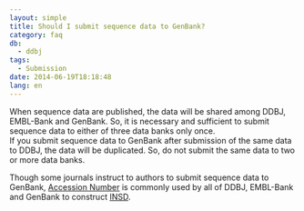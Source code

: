 ```yaml
---
layout: simple
title: Should I submit sequence data to GenBank?
category: faq
db:
  - ddbj
tags: 
  - Submission
date: 2014-06-19T18:18:48
lang: en
---
```




<p>When sequence data are published, the data will be shared among DDBJ, EMBL-Bank and GenBank. So, it is necessary and sufficient to submit sequence data to either of three data banks only once. <br>If you submit sequence data to GenBank after submission of the same data to DDBJ, the data will be duplicated. So, do not submit the same data to two or more data banks. </p>
<p>Though some journals instruct to authors to submit sequence data to GenBank, <a href="/documents/accessions.html">Accession Number</a> is commonly used by all of DDBJ, EMBL-Bank and GenBank to construct <a href="/insdc-e.html">INSD</a>. </p>
